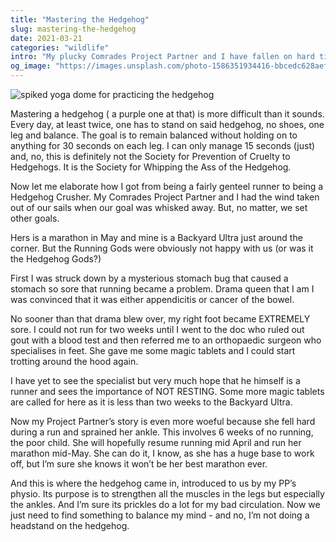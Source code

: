 ```yaml
---
title: "Mastering the Hedgehog"
slug: mastering-the-hedgehog
date: 2021-03-21
categories: "wildlife"
intro: "My plucky Comrades Project Partner and I have fallen on hard times, and on hard roads. Now facing uphill battles to attain my new grand goal, will the humble hedgehog be able to set me back on course?"
og_image: "https://images.unsplash.com/photo-1586351934416-bbcedc628aef?ixid=MnwxMTY5NDl8MHwxfHNlYXJjaHwxfHxoZWRnZWhvZ3xlbnwwfHx8fDE2MTYyOTY2NDQ&ixlib=rb-1.2.1&w=1200&h=630&fit=crop"
---
```


<img src="https://res.cloudinary.com/dy6grlu8z/image/upload/c_scale,w_1182/v1616296572/lfhg5i5budo0hpwtyvru.jpg" alt="spiked yoga dome for practicing the hedgehog">

Mastering a hedgehog ( a purple one at that) is more difficult than it sounds. Every day, at least twice, one has to stand on said hedgehog, no shoes, one leg and balance. The goal is to remain balanced without holding on to anything for 30 seconds on each leg. I can only manage 15 seconds (just) and, no, this is definitely not the Society for Prevention of Cruelty to Hedgehogs. It is the Society for Whipping the Ass of the Hedgehog.

Now let me elaborate how I got from being a fairly genteel runner to being a Hedgehog Crusher. My Comrades Project Partner and I had the wind taken out of our sails when our goal was whisked away. But, no matter, we set other goals.

Hers is a marathon in May and mine is a Backyard Ultra just around the corner. But the Running Gods were obviously not happy with us (or was it the Hedgehog Gods?)

First I was struck down by a mysterious stomach bug that caused a stomach so sore that running became a problem. Drama queen that I am I was convinced that it was either appendicitis or cancer of the bowel.

No sooner than that drama blew over, my right foot became EXTREMELY sore. I could not run for two weeks until I went to the doc who ruled out gout with a blood test and then referred me to an orthopaedic surgeon who specialises in feet. She gave me some magic tablets and I could start trotting around the hood again.

I have yet to see the specialist but very much hope that he himself is a runner and sees the importance of NOT RESTING. Some more magic tablets are called for here as it is less than two weeks to the Backyard Ultra.

Now my Project Partner’s story is even more woeful because she fell hard during a run and sprained her ankle. This involves 6 weeks of no running, the poor child. She will hopefully resume running mid April and run her marathon mid-May. She can do it, I know, as she has a huge base to work off, but I’m sure she knows it won’t be her best marathon ever.

And this is where the hedgehog came in, introduced to us by my PP’s physio. Its purpose is to strengthen all the muscles in the legs but especially the ankles. And I’m sure its prickles do a lot for my bad circulation. Now we just need to find something to balance my mind - and no, I’m not doing a headstand on the hedgehog.
